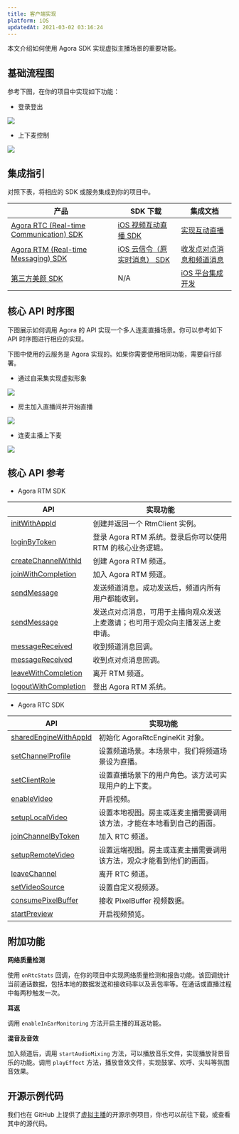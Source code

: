 ```yaml
---
title: 客户端实现
platform: iOS
updatedAt: 2021-03-02 03:16:24
---
```


本文介绍如何使用 Agora SDK 实现虚拟主播场景的重要功能。

## 基础流程图

参考下图，在你的项目中实现如下功能：

- 登录登出

![](https://web-cdn.agora.io/docs-files/1594619113688)

- 上下麦控制

![](https://web-cdn.agora.io/docs-files/1595231693510)

## 集成指引

对照下表，将相应的 SDK 或服务集成到你的项目中。

| 产品                                                                                                                              | SDK 下载                                                                               | 集成文档                                                                                            |
| --------------------------------------------------------------------------------------------------------------------------------- | -------------------------------------------------------------------------------------- | --------------------------------------------------------------------------------------------------- |
| [Agora RTC (Real-time Communication) SDK](https://docs.agora.io/cn/Interactive%20Broadcast/product_live?platform=All%20Platforms) | [iOS 视频互动直播 SDK](https://docs.agora.io/cn/Agora%20Platform/downloads)            | [实现互动直播](https://docs.agora.io/cn/Interactive%20Broadcast/start_live_ios?platform=iOS)        |
| [Agora RTM (Real-time Messaging) SDK](https://docs.agora.io/cn/Real-time-Messaging/product_rtm?platform=All%20Platforms)          | [iOS 云信令（原实时消息） SDK](https://docs.agora.io/cn/Real-time-Messaging/downloads) | [收发点对点消息和频道消息](https://docs.agora.io/cn/Real-time-Messaging/messaging_ios?platform=iOS) |
| [第三方美颜 SDK](https://www.faceunity.com/#/developindex)                                                                        | N/A                                                                                    | [iOS 平台集成开发](https://www.faceunity.com/docs_develop/#/markdown/integrate/flow_io)             |

## 核心 API 时序图

下图展示如何调用 Agora 的 API 实现一个多人连麦直播场景。你可以参考如下 API 时序图进行相应的实现。

<div class="alert note">下图中使用的云服务是 Agora 实现的。如果你需要使用相同功能，需要自行部署。</div>

- 通过自采集实现虚拟形象

![](https://web-cdn.agora.io/docs-files/1595232344619)

- 房主加入直播间并开始直播

![](https://web-cdn.agora.io/docs-files/1595232373031)

- 连麦主播上下麦

![](https://web-cdn.agora.io/docs-files/1595232365782)

## 核心 API 参考

- Agora RTM SDK

| API                                                                                                                                                                          | 实现功能                                                                       |
| ---------------------------------------------------------------------------------------------------------------------------------------------------------------------------- | ------------------------------------------------------------------------------ |
| [initWithAppId](https://docs.agora.io/cn/Real-time-Messaging/API%20Reference/RTM_oc/Classes/AgoraRtmKit.html#//api/name/initWithAppId:delegate:)                             | 创建并返回一个 RtmClient 实例。                                                |
| [loginByToken](https://docs.agora.io/cn/Real-time-Messaging/API%20Reference/RTM_oc/Classes/AgoraRtmKit.html#//api/name/loginByToken:user:completion:)                        | 登录 Agora RTM 系统。登录后你可以使用 RTM 的核心业务逻辑。                     |
| [createChannelWithId](https://docs.agora.io/cn/Real-time-Messaging/API%20Reference/RTM_oc/Classes/AgoraRtmKit.html#//api/name/createChannelWithId:delegate:)                 | 创建 Agora RTM 频道。                                                          |
| [joinWithCompletion](https://docs.agora.io/cn/Real-time-Messaging/API%20Reference/RTM_oc/Classes/AgoraRtmChannel.html#//api/name/joinWithCompletion:)                        | 加入 Agora RTM 频道。                                                          |
| [sendMessage](https://docs.agora.io/cn/Real-time-Messaging/API%20Reference/RTM_oc/Classes/AgoraRtmChannel.html#//api/name/sendMessage:completion:)                           | 发送频道消息。成功发送后，频道内所有用户都能收到。                             |
| [sendMessage](https://docs.agora.io/cn/Real-time-Messaging/API%20Reference/RTM_oc/Classes/AgoraRtmKit.html#//api/name/sendMessage:toPeer:sendMessageOptions:completion:)     | 发送点对点消息，可用于主播向观众发送上麦邀请；也可用于观众向主播发送上麦申请。 |
| [messageReceived](https://docs.agora.io/cn/Real-time-Messaging/API%20Reference/RTM_oc/Protocols/AgoraRtmChannelDelegate.html#//api/name/channel:messageReceived:fromMember:) | 收到频道消息回调。                                                             |
| [messageReceived](https://docs.agora.io/cn/Real-time-Messaging/API%20Reference/RTM_oc/Protocols/AgoraRtmDelegate.html#//api/name/rtmKit:messageReceived:fromPeer:)           | 收到点对点消息回调。                                                           |
| [leaveWithCompletion](https://docs.agora.io/cn/Real-time-Messaging/API%20Reference/RTM_oc/Classes/AgoraRtmChannel.html#//api/name/leaveWithCompletion:)                      | 离开 RTM 频道。                                                                |
| [logoutWithCompletion](https://docs.agora.io/cn/Real-time-Messaging/API%20Reference/RTM_oc/Classes/AgoraRtmKit.html#//api/name/logoutWithCompletion:)                        | 登出 Agora RTM 系统。                                                          |

- Agora RTC SDK

| API                                                                                                                                                                                    | 实现功能                                                               |
| -------------------------------------------------------------------------------------------------------------------------------------------------------------------------------------- | ---------------------------------------------------------------------- |
| [sharedEngineWithAppId](https://docs.agora.io/cn/Interactive%20Broadcast/API%20Reference/oc/Classes/AgoraRtcEngineKit.html#//api/name/sharedEngineWithAppId:delegate:)                 | 初始化 AgoraRtcEngineKit 对象。                                        |
| [setChannelProfile](https://docs.agora.io/cn/Interactive%20Broadcast/API%20Reference/oc/Classes/AgoraRtcEngineKit.html#//api/name/setChannelProfile:)                                  | 设置频道场景。本场景中，我们将频道场景设为直播。                       |
| [setClientRole](https://docs.agora.io/cn/Interactive%20Broadcast/API%20Reference/oc/Classes/AgoraRtcEngineKit.html#//api/name/setClientRole:)                                          | 设置直播场景下的用户角色。该方法可实现用户的上下麦。                   |
| [enableVideo](https://docs.agora.io/cn/Interactive%20Broadcast/API%20Reference/oc/Classes/AgoraRtcEngineKit.html#//api/name/enableVideo)                                               | 开启视频。                                                             |
| [setupLocalVideo](https://docs.agora.io/cn/Interactive%20Broadcast/API%20Reference/oc/Classes/AgoraRtcEngineKit.html#//api/name/setupLocalVideo:)                                      | 设置本地视图。房主或连麦主播需要调用该方法，才能在本地看到自己的画面。 |
| [joinChannelByToken](https://docs.agora.io/cn/Interactive%20Broadcast/API%20Reference/oc/Classes/AgoraRtcEngineKit.html#//api/name/joinChannelByToken:channelId:info:uid:joinSuccess:) | 加入 RTC 频道。                                                        |
| [setupRemoteVideo](https://docs.agora.io/cn/Interactive%20Broadcast/API%20Reference/oc/Classes/AgoraRtcEngineKit.html#//api/name/setupRemoteVideo:)                                    | 设置远端视图。房主或连麦主播需要调用该方法，观众才能看到他们的画面。   |
| [leaveChannel](https://docs.agora.io/cn/Interactive%20Broadcast/API%20Reference/oc/Classes/AgoraRtcEngineKit.html#//api/name/leaveChannel:)                                            | 离开 RTC 频道。                                                        |
| [setVideoSource](https://docs.agora.io/cn/Interactive%20Broadcast/API%20Reference/oc/Classes/AgoraRtcEngineKit.html#//api/name/setVideoSource:)                                        | 设置自定义视频源。                                                     |
| [consumePixelBuffer](https://docs.agora.io/cn/Interactive%20Broadcast/API%20Reference/oc/Protocols/AgoraVideoFrameConsumer.html#//api/name/consumePixelBuffer:withTimestamp:rotation:) | 接收 PixelBuffer 视频数据。                                            |
| [startPreview](https://docs.agora.io/cn/Interactive%20Broadcast/API%20Reference/oc/Classes/AgoraRtcEngineKit.html#//api/name/startPreview)                                             | 开启视频预览。                                                         |

## 附加功能

**网络质量检测**

使用 `onRtcStats` 回调，在你的项目中实现网络质量检测和报告功能。该回调统计当前通话数据，包括本地的数据发送和接收码率以及丢包率等。在通话或直播过程中每两秒触发一次。

**耳返**

调用 `enableInEarMonitoring` 方法开启主播的耳返功能。

**混音及音效**

加入频道后，调用 `startAudioMixing` 方法，可以播放音乐文件，实现播放背景音乐的功能。调用 `playEffect` 方法，播放音效文件，实现鼓掌、欢呼、尖叫等氛围音效果。

## 开源示例代码

我们也在 GitHub 上提供了[虚拟主播](https://github.com/AgoraIO-Usecase/AgoraLive)的开源示例项目，你也可以前往下载，或查看其中的源代码。

